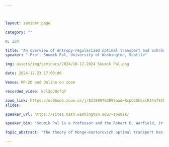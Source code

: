 ```yaml
---



layout: seminar_page

category: ""

n: 224

title: "An overview of entropy-regularized optimal transport and Schrödinger bridges"
speaker: " Prof. Soumik Pal, University of Washington, Seattle"

img: assets/img/seminars/2024/10-12-2024 Soumik Pal.png

date: 2024-12-23 17:00:00 

Venue: MP-20 and Online on zoom

recorded_video: BJl2p3QcfqY

zoom_link: https://us06web.zoom.us/j/83388976389?pwd=XcpO3GhLxsR14a7SVbPx33HQQa1jbt.1 
slides: 

speaker_url: https://sites.math.washington.edu/~soumik/

speaker_bio: "Soumik Pal is a Professor and the Robert B. Warfield, Jr., Endowed Faculty Fellow in the Department of Mathematics at the University of Washington, Seattle. He also holds adjunct professorships at the Department of Applied Mathematics and the Department of Statistics. His research interests are in probabilistic and statistical aspects of Monge-Kantorovich optimal transport theory. His other interests include mean-filed interacting particle systems, random graphs, and mathematical finance."

Topic_abstract: "The theory of Monge-Kantorovich optimal transport has become widely popular in various areas of statistics, data science, and generative AI. Part of this popularity is due to a regularized version of the problem with the entropy serving as a penalty function. It turns out that the entropy-regularized version of optimal transport is itself mathematically rich and a confluence of ideas from physics, large deviations, stochastic processes, geometry, and PDEs. This presentation will provide an overview and many aspects of rapidly evolving current research. No background in optimal transport or entropy-regularized optimal transport will be assumed."

---
```

 
